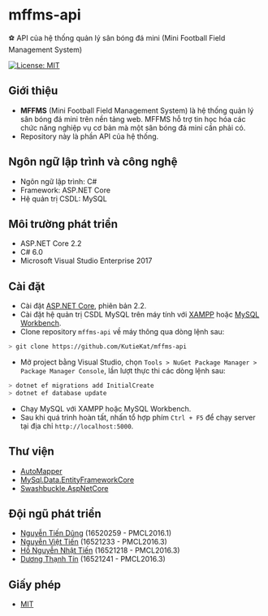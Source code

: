 # mffms-api 
:soccer: API của hệ thống quản lý sân bóng đá mini (Mini Football Field Management System)

[![License: MIT](https://img.shields.io/badge/License-MIT-yellow.svg)](https://opensource.org/licenses/MIT) 

## Giới thiệu
* **MFFMS** (Mini Football Field Management System) là hệ thống quản lý sân bóng đá mini trên nền tảng web. MFFMS hỗ trợ tin học hóa các chức năng nghiệp vụ cơ bản mà một sân bóng đá mini cần phải có.
* Repository này là phần API của hệ thống.

## Ngôn ngữ lập trình và công nghệ
* Ngôn ngữ lập trình: C#
* Framework: ASP.NET Core
* Hệ quản trị CSDL: MySQL

## Môi trường phát triển
* ASP.NET Core 2.2
* C# 6.0
* Microsoft Visual Studio Enterprise 2017

## Cài đặt
* Cài đặt [ASP.NET Core](https://dotnet.microsoft.com/download/dotnet-core/2.2), phiên bản 2.2.
* Cài đặt hệ quản trị CSDL MySQL trên máy tính với [XAMPP](https://www.apachefriends.org/download.html) hoặc [MySQL Workbench](https://www.mysql.com/products/workbench/).
* Clone repository `mffms-api` về máy thông qua dòng lệnh sau:
```bash
> git clone https://github.com/KutieKat/mffms-api
```
* Mở project bằng Visual Studio, chọn `Tools > NuGet Package Manager > Package Manager Console`, lần lượt thực thi các dòng lệnh sau:
```bash
> dotnet ef migrations add InitialCreate
> dotnet ef database update
```
* Chạy MySQL với XAMPP hoặc MySQL Workbench.
* Sau khi quá trình hoàn tất, nhấn tổ hợp phím `Ctrl + F5` để chạy server tại địa chỉ `http://localhost:5000`.

## Thư viện
* [AutoMapper](https://www.nuget.org/packages/AutoMapper.Extensions.Microsoft.DependencyInjection/)
* [MySql.Data.EntityFrameworkCore](https://www.nuget.org/packages/MySql.Data.EntityFrameworkCore)
* [Swashbuckle.AspNetCore](https://www.nuget.org/packages/swashbuckle.aspnetcore/)

## Đội ngũ phát triển
* [Nguyễn Tiến Dũng](https://github.com/KutieKat) (16520259 - PMCL2016.1)
* [Nguyễn Việt Tiến](https://github.com/viettiennguyen029) (16521233 - PMCL2016.3)
* [Hồ Nguyễn Nhật Tiến](https://github.com/nhattienho1998) (16521218 - PMCL2016.3)
* [Dương Thạnh Tín](https://github.com/DuongThanhTin) (16521241 - PMCL2016.3)

## Giấy phép
* [MIT](https://github.com/KutieKat/mffms-web/blob/master/LICENSE)
